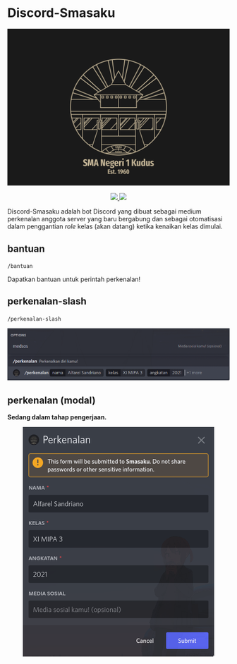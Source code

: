 # **Discord-Smasaku**

<p align="center">
    <img src="image/smasaku.png">
</p>

<p align="center">
    <a href="https://blog.rust-lang.org/2021/06/17/Rust-1.53.0.html">
    <img src="https://img.shields.io/badge/Rust-1.53.0+-93450a?style=flat-square">
    </a>
    <a href="https://github.com/serenity-rs/serenity/releases/tag/v0.11.5">
    <img src="https://img.shields.io/badge/serenity-v0.11.5-blue?style=flat-square">
    </a>
</p>

Discord-Smasaku adalah bot Discord yang dibuat sebagai medium perkenalan anggota server yang baru bergabung dan sebagai otomatisasi dalam penggantian _role_ kelas (akan datang) ketika kenaikan kelas dimulai. 

## bantuan

`/bantuan`

Dapatkan bantuan untuk perintah perkenalan!

## perkenalan-slash

`/perkenalan-slash`
<p align="center">
    <img src="image/bantuan/perkenalan-slash.png">
</p>

## perkenalan (modal)

**Sedang dalam tahap pengerjaan.**
<p align="center">
    <img src="image/bantuan/perkenalan-modal.png">
</p>